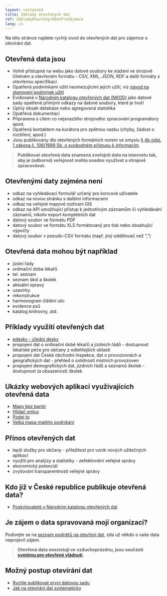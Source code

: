 ```yaml
---
layout: contained
title: Základy otevřených dat
ref: ZákladyOtevřenýchDatProZájemce
lang: cs
---
```


Na této stránce najdete rychlý úvod do otevřených dat pro zájemce o otevírání dat.

## Otevřená data jsou
  * Volně přístupná na webu jako datové soubory ke stažení ve strojově čitelném a otevřeném formátu - CSV, XML, JSON, RDF a další formáty s otevřenou specifikací
  * Opatřená podmínkami užití neomezujícími jejich užití, viz [návod na stanovení podmínek užití](https://opendata.gov.cz/cinnost:stanoveni-podminek-uziti)
  * Evidovaná v [Národním katalogu otevřených dat (NKOD)](https://data.gov.cz) jako datové sady opatřené přímými odkazy na datové soubory, které je tvoří
  * Úplný obsah databáze nebo agregovaná statistika
  * Opatřená dokumentací
  * Připravena s cílem co nejsnazšího strojového zpracování programátory apod.
  * Opatřená kontaktem na kurátora pro zpětnou vazbu (chyby, žádost o rozšíření, apod.)
  * Jsou publikovány dle otevřených formálních norem ve smyslu [§ 4b odst. 1 zákona č. 106/1999 Sb. o svobodném přístupu k informacím](https://www.zakonyprolidi.cz/cs/1999-106#p4b-1).

> **Publikovat otevřená data znamená zveřejnit data na internetu tak, aby je (odborná) veřejnost mohla snadno využívat a strojově zpracovávat.**

## Otevřenými daty zejména není

  * odkaz na vyhledávací formulář určený pro koncové uživatele
  * odkaz na novou stránku s dalšími informacemi
  * odkaz na veřejné mapové rozhraní GIS
  * odkaz na API umožňující přístup k jednotlivým záznamům či vyhledávání záznamů, nikoliv export kompletních dat
  * datový soubor ve formátu PDF
  * datový soubor ve formátu XLS formátovaný pro tisk nebo obsahující výpočty
  * datový soubor v pseudo-CSV formátu (např. jiný oddělovač než “,”)

## Otevřená data mohou být například
  * jízdní řády
  * ordinační doba lékařů
  * tel. seznam
  * seznam škol a školek
  * aktuální opravy
  * uzavírky
  * rekonstrukce
  * harmonogram čištění ulic
  * evidence psů
  * katalog knihovny, atd.

## Příklady využití otevřených dat
  * [edesky - úřední desky](https://edesky.cz)
  * propojení dat o ordinační době lékařů a jízdních řádů - dostupnost lékařské péče pro občany z odlehlejších oblastí
  * propojení dat České obchodní inspekce, dat o provozovnách a geografických dat - přehled o solidnosti místních provozoven
  * propojení demografických dat, jízdních řádů a seznamů školek - dostupnost (a obsazenost) školek

## Ukázky webových aplikací využívajících otevřená data
  * [Mapy bez bariér](https://mapybezbarier.cz/cs)
  * [Hlídač smluv](https://www.hlidacsmluv.cz/)
  * [Podej to](https://podejto.cz/)
  * [Velká mapa malého podnikání](https://interaktivni.rozhlas.cz/podnikani-mapa/)

## Přínos otevřených dat
  * lepší služby pro občany - příležitost pro vznik nových užitečných aplikací
  * využití pro analýzy a statistiky - zefektivnění veřejné správy
  * ekonomický potenciál 
  * zvyšování transparentnosti veřejné správy

## Kdo již v České republice publikuje otevřená data?
  * [Poskytovatelé v Národním katalogu otevřených dat](https://data.gov.cz/poskytovatelé)

## Je zájem o data spravovaná mojí organizací?
Podívejte se na [seznam podnětů na otevření dat](https://docs.google.com/spreadsheets/d/1vL_x1b9eTHgauo0XzJVXuEBI2aU1BHHZdl7AiUuXoyg), zda už někdo o vaše data neprojevil zájem.

> **Otevřená data neexistují ve vzduchoprázdnu, jsou součástí [systému pro otevřené vládnutí](https://opendata.gov.cz/informace:kontext:start).**

## Možný postup otevírání dat
  - [Rychle publikovat první datovou sadu](/otevřená-data-snadno-a-rychle/)
  - [Jak na otevírání dat systematicky](https://opendata.gov.cz/standardy:start)
